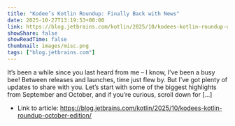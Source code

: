 ```yaml
---
title: "Kodee’s Kotlin Roundup: Finally Back with News"
date: 2025-10-27T13:19:53+00:00
link: https://blog.jetbrains.com/kotlin/2025/10/kodees-kotlin-roundup-october-edition/
showShare: false
showReadTime: false
thumbnail: images/misc.png
tags: ["blog.jetbrains.com"]
---
```

It’s been a while since you last heard from me – I know, I’ve been a busy bee! Between releases and launches, time just flew by. But I’ve got plenty of updates to share with you. Let’s start with some of the biggest highlights from September and October, and if you’re curious, scroll down for […]

- Link to article: https://blog.jetbrains.com/kotlin/2025/10/kodees-kotlin-roundup-october-edition/